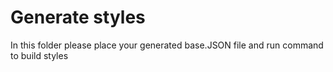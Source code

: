 # Generate styles 
In this folder please place your generated base.JSON file and run command to build styles
